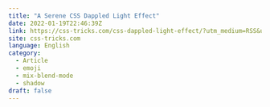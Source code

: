 ```yaml
---
title: "A Serene CSS Dappled Light Effect"
date: 2022-01-19T22:46:39Z
link: https://css-tricks.com/css-dappled-light-effect/?utm_medium=RSS&utm_source=news.12bit.vn
site: css-tricks.com
language: English
category:
  - Article
  - emoji
  - mix-blend-mode
  - shadow
draft: false
---
```

